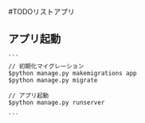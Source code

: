 #TODOリストアプリ
 ## アプリ起動
    ```
    // 初期化マイグレーション
    $python manage.py makemigrations app
    $python manage.py migrate
    
    // アプリ起動
    $python manage.py runserver
  
    ```
